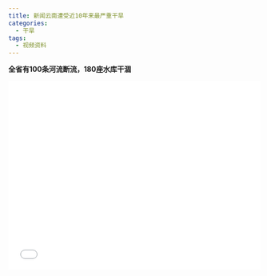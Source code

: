```yaml
---
title: 新闻云南遭受近10年来最严重干旱
categories:
  - 干旱
tags:
  - 视频资料
---
```

**全省有100条河流断流，180座水库干涸**
<div style="position:relative; padding-bottom:75%; width:100%; height:0">
    <iframe src="//player.bilibili.com/player.html?aid=242762819&bvid=BV1ke411W7RC&cid=181314451&page=1"" scrolling="no" border="0" frameborder="no" framespacing="0" allowfullscreen="true" style="position:absolute; height: 100%; width: 100%;"></iframe>
</div>